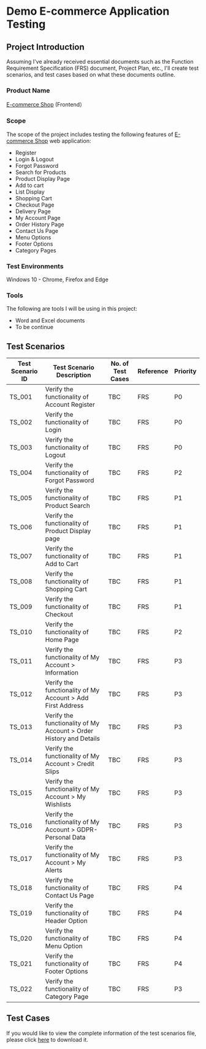 # Demo E-commerce Application Testing  
## Project Introduction 
Assuming I've already received essential documents such as the Function Requirement Specification (FRS) document, Project Plan, etc., I'll create test scenarios, and test cases based on what these documents outline. 
### Product Name
[E-commerce Shop](http://automationexercise.com)	(Frontend）
### Scope
The scope of the project includes testing the following features of [E-commerce Shop](http://automationexercise.com) web application:
- Register
- Login & Logout
- Forgot Password
- Search for Products
- Product Display Page 
- Add to cart
- List Display
- Shopping Cart
- Checkout Page
- Delivery Page
- My Account Page
- Order History Page
- Contact Us Page
- Menu Options
- Footer Options
- Category Pages
### Test Environments
Windows 10 - Chrome, Firefox and Edge
### Tools
The following are tools I will be using in this project:
- Word and Excel documents
- To be continue

## Test Scenarios

| Test Scenario ID | Test Scenario Description | No. of Test Cases | Reference | Priority |
| ------ | -------------------------------------------------------- | ------ | ------ | ---- |
| TS_001 | Verify the functionality of Account Register | TBC | FRS | P0 |
| TS_002 | Verify the functionality of Login | TBC | FRS | P0 |
| TS_003 | Verify the functionality of Logout | TBC | FRS | P0 |
| TS_004 | Verify the functionality of Forgot Password | TBC | FRS | P2 |
| TS_005 | Verify the functionality of Product Search | TBC | FRS | P1 |
| TS_006 | Verify the functionality of Product Display page | TBC | FRS | P1 |
| TS_007 | Verify the functionality of Add to Cart | TBC | FRS | P1 |
| TS_008 | Verify the functionality of Shopping Cart  | TBC | FRS | P1 |
| TS_009 | Verify the functionality of Checkout | TBC | FRS | P1 |
| TS_010 | Verify the functionality of Home Page | TBC | FRS | P2 |
| TS_011 | Verify the functionality of My Account > Information | TBC | FRS | P3 |
| TS_012 | Verify the functionality of My Account > Add First Address | TBC | FRS | P3 |
| TS_013 | Verify the functionality of My Account > Order History and Details | TBC | FRS | P3 |
| TS_014 | Verify the functionality of My Account > Credit Slips | TBC | FRS | P3 |
| TS_015 | Verify the functionality of My Account > My Wishlists | TBC | FRS | P3 |
| TS_016 | Verify the functionality of My Account > GDPR-Personal Data| TBC | FRS | P3 |
| TS_017 | Verify the functionality of My Account > My Alerts | TBC | FRS | P3 |
| TS_018 | Verify the functionality of Contact Us Page | TBC | FRS | P4 |
| TS_019 | Verify the functionality of Header Option | TBC | FRS | P4 |
| TS_020 | Verify the functionality of Menu Option | TBC | FRS | P4 |
| TS_021 | Verify the functionality of Footer Options | TBC | FRS | P4 |
| TS_022 | Verify the functionality of Category Page | TBC | FRS | P3 |

## Test Cases
If you would like to view the complete information of the test scenarios file, please click [here](https://github.com/Taoan-t/testing-project-for-a-demo-website/blob/ffef15ad3805c7a3f6315ca9acfc91fce796d19c/PrestaShop-Test%20Scenarios.xlsx) to download it.
